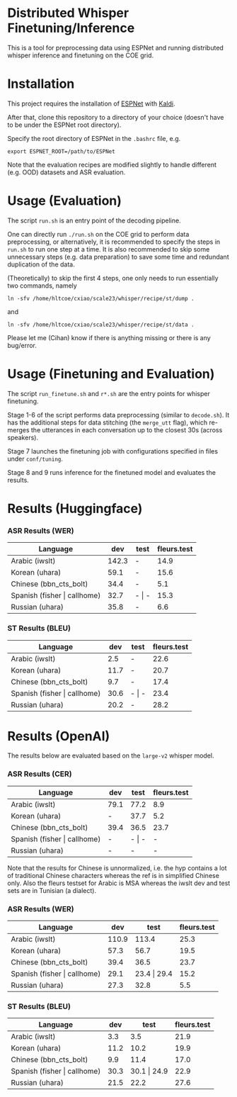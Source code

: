 # Distributed Whisper Finetuning/Inference

This is a tool for preprocessing data using ESPNet and running distributed whisper inference and finetuning on the COE grid.

# Installation

This project requires the installation of [ESPNet](https://espnet.github.io/espnet/installation.html) with [Kaldi](https://www.notion.so/How-to-Install-Kaldi-on-CLSP-Grid-c9a371dec29248fab99900ef8b453cbc).

After that, clone this repository to a directory of your choice (doesn't have to be under the ESPNet root directory).

Specify the root directory of ESPNet in the `.bashrc` file, e.g.

``export ESPNET_ROOT=/path/to/ESPNet``

Note that the evaluation recipes are modified slightly to handle different (e.g. OOD) datasets and ASR evaluation.

# Usage (Evaluation)

The script `run.sh` is an entry point of the decoding pipeline.

One can directly run `./run.sh` on the COE grid to perform data preprocessing, or alternatively, it is recommended to specify the steps in `run.sh` to run one step at a time. It is also recommended to skip some unnecessary steps (e.g. data preparation) to save some time and redundant duplication of the data.

(Theoretically) to skip the first 4 steps, one only needs to run essentially two commands, namely

``ln -sfv /home/hltcoe/cxiao/scale23/whisper/recipe/st/dump .``

and

``ln -sfv /home/hltcoe/cxiao/scale23/whisper/recipe/st/data .``

Please let me (Cihan) know if there is anything missing or there is any bug/error.

# Usage (Finetuning and Evaluation)
The script `run_finetune.sh` and `r*.sh` are the entry points for whisper finetuning.

Stage 1-6 of the script performs data preprocessing (similar to `decode.sh`). It has the additional steps for data stitching (the `merge_utt` flag), which re-merges the utterances in each conversation up to the closest 30s (across speakers).

Stage 7 launches the finetuning job with configurations specified in files under `conf/tuning`.

Stage 8 and 9 runs inference for the finetuned model and evaluates the results.

# Results (Huggingface)

### ASR Results (WER)
| Language | dev | test | fleurs.test |
| ----------- | ----------- | ----------- | ----------- |
| Arabic (iwslt) | 142.3 | - | 14.9 |
| Korean (uhara) |  59.1 | - | 15.6 |
| Chinese (bbn_cts_bolt) | 34.4 | - | 5.1 |
| Spanish (fisher \| callhome) | 32.7 | - \| - | 15.3 |
| Russian (uhara) | 35.8 | - | 6.6 |

### ST Results (BLEU)
| Language | dev | test | fleurs.test |
| ----------- | ----------- | ----------- | ----------- |
| Arabic (iwslt) | 2.5 | - | 22.6 |
| Korean (uhara) | 11.7 | - | 20.7 |
| Chinese (bbn_cts_bolt) |  9.7 | - | 17.4 |
| Spanish (fisher \| callhome) | 30.6 | - \| - | 23.4 |
| Russian (uhara) | 20.2 | - | 28.2 |

# Results (OpenAI)
The results below are evaluated based on the `large-v2` whisper model.
### ASR Results (CER)
| Language | dev | test | fleurs.test |
| ----------- | ----------- | ----------- | ----------- |
| Arabic (iwslt) | 79.1 | 77.2 | 8.9 |
| Korean (uhara) | - | 37.7 | 5.2 |
| Chinese (bbn_cts_bolt) | 39.4 | 36.5 | 23.7 |
| Spanish (fisher \| callhome) | - | - \| - | - |
| Russian (uhara) | - | - | - |

Note that the results for Chinese is unnormalized, i.e. the hyp contains a lot of traditional Chinese characters whereas the ref is in simplified Chinese only. Also the fleurs testset for Arabic is MSA whereas the iwslt dev and test sets are in Tunisian (a dialect).

### ASR Results (WER)
| Language | dev | test | fleurs.test |
| ----------- | ----------- | ----------- | ----------- |
| Arabic (iwslt) | 110.9 | 113.4 | 25.3 |
| Korean (uhara) |  57.3 | 56.7 | 19.5 |
| Chinese (bbn_cts_bolt) | 39.4 | 36.5 | 23.7 |
| Spanish (fisher \| callhome) | 29.1 | 23.4 \| 29.4 | 15.2 |
| Russian (uhara) | 27.3 | 32.8 | 5.5 |

### ST Results (BLEU)
| Language | dev | test | fleurs.test |
| ----------- | ----------- | ----------- | ----------- |
| Arabic (iwslt) | 3.3 | 3.5 | 21.9 |
| Korean (uhara) | 11.2 | 10.2 | 19.9 |
| Chinese (bbn_cts_bolt) |  9.9 | 11.4 | 17.0 |
| Spanish (fisher \| callhome) | 30.3 | 30.1 \| 24.9 | 22.9 |
| Russian (uhara) | 21.5 | 22.2 | 27.6 |
